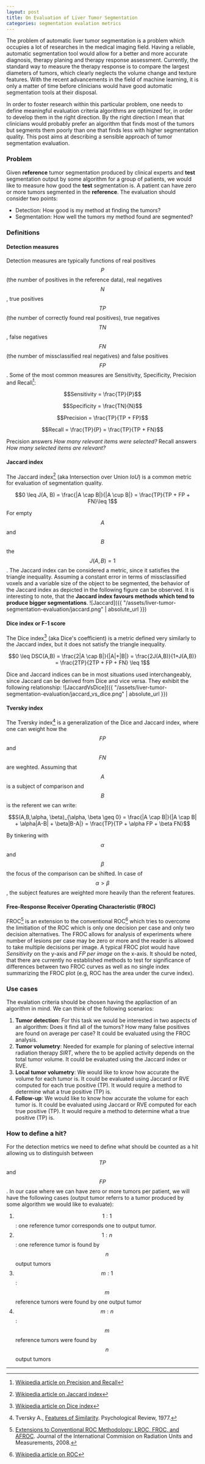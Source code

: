 ```yaml
---
layout: post
title: On Evaluation of Liver Tumor Segmentation
categories: segmentation evalation metrics
---
```


The problem of automatic liver tumor segmentation is a problem which occupies a lot of researches in the medical imaging field. Having a reliable, automatic segmentation tool would allow for a better and more accurate diagnosis, therapy planing and therapy response assessment. Currently, the standard way to measure the therapy response is to compare the largest diameters of tumors, which clearly neglects the volume change and texture features. With the recent advancements in the field of machine learning, it is only a matter of time before clinicians would have good automatic segmentation tools at their disposal.

In order to foster research within this particular problem, one needs to define meaningful evaluation criteria algorithms are optimized for, in order to develop them in the right direction. By the right direction I mean that clinicians would probably prefer an algorithm that finds most of the tumors but segments them poorly than one that finds less with higher segmentation quality. This post aims at describing a sensible approach of tumor segmentation evaluation.

### Problem
Given **reference** tumor segmentation produced by clinical experts and **test** segmentation output by some algorithm for a group of patients, we would like to measure how good the **test** segmentation is. A patient can have zero or more tumors segmented in the **reference**. The evaluation should consider two points:

- Detection: How good is my method at finding the tumors?
- Segmentation: How well the tumors my method found are segmented?

### Definitions

#### Detection measures
Detection measures are typically functions of real positives $$P$$ (the number of positives in the reference data), real negatives $$N$$, true positives $$TP$$ (the number of correctly found real positives), true negatives $$TN$$, false negatives $$FN$$ (the number of missclassified real negatives) and false positives $$FP$$. Some of the most common measures are Sensitivity, Specificity, Precision and Recall[^3]:

$$Sensitivity = \frac{TP}{P}$$

$$Specificity = \frac{TN}{N}$$

$$Precision = \frac{TP}{TP + FP}$$

$$Recall = \frac{TP}{P} = \frac{TP}{TP + FN}$$

Precision answers *How many relevant items were selected?*
Recall answers *How many selected items are relevant?*

#### Jaccard index
The Jaccard index[^1] (aka Intersection over Union *IoU*) is a common metric for evaluation of segmentation quality.

$$0 \leq J(A, B) = \frac{|A \cap B|}{|A \cup B|} = \frac{TP}{TP + FP + FN}\leq 1$$

For empty $$A$$ and $$B$$ the $$J(A,B)=1$$. The Jaccard index can be considered a metric, since it satisfies the triangle inequality. Assuming a constant error in terms of missclassified voxels and a variable size of the object to be segmented, the behavior of the Jaccard index as depicted in the following figure can be observed. It is interesting to note, that the **Jaccard index favours methods which tend to produce bigger segmentations**.
![Jaccard]({{ "/assets/liver-tumor-segmentation-evaluation/jaccard.png" | absolute_url }})

#### Dice index or F-1 score
The Dice index[^2] (aka Dice's coefficient) is a metric defined very similarly to the Jaccard index, but it does not satisfy the triangle inequality.

$$0 \leq DSC(A,B) = \frac{2|A \cap B|}{|A|+|B|} = \frac{2J(A,B)}{1+J(A,B)} = \frac{2TP}{2TP + FP + FN} \leq 1$$

Dice and Jaccard indices can be in most situations used interchangeably, since Jaccard can be derived from Dice and vice versa. They exhibit the following relationship:
![JaccardVsDice]({{ "/assets/liver-tumor-segmentation-evaluation/jaccard_vs_dice.png" | absolute_url }})

#### Tversky index
The Tversky index[^7] is a generalization of the Dice and Jaccard index, where one can weight how the $$FP$$ and $$FN$$ are weghted. Assuming that $$A$$ is a subject of comparison and $$B$$ is the referent we can write:

$$S(A,B,\alpha, \beta)_{\alpha, \beta \geq 0} = \frac{|A \cap B|}{|A \cap B| + \alpha|A-B| + \beta|B-A|} = \frac{TP}{TP + \alpha FP + \beta FN}$$

By tinkering with $$\alpha$$ and $$\beta$$ the focus of the comparison can be shifted. In case of $$\alpha > \beta$$, the subject features are weighted more heavily than the referent features.

#### Free-Response Receiver Operating Characteristic (FROC)
FROC[^4] is an extension to the conventional ROC[^5] which tries to overcome the limitiation of the ROC which is only one decision per case and only two decision alternatives. The FROC allows for analysis of experiments where number of lesions per case may be zero or more and the reader is allowed to take multiple decisions per image. A typical FROC plot would have *Sensitivity* on the y-axis and *FP per image* on the x-axis. It should be noted, that there are currently no established methods to test for significance of differences between two FROC curves as well as no single index summarizing the FROC plot (e.g, ROC has the area under the curve index).

### Use cases
The evalation criteria should be chosen having the appliaction of an algorithm in mind. We can think of the following scenarios:

1. **Tumor detection**: For this task we would be interested in two aspects of an algorithm: Does it find all of the tumors? How many false positives are found on average per case? It could be evaluated using the FROC analysis.
2. **Tumor volumetry**: Needed for example for planing of selective internal radiation therapy *SIRT*, where the to be applied activity depends on the total tumor volume. It could be evaluated using the Jaccard index or RVE.
3. **Local tumor volumetry**: We would like to know how accurate the volume for each tumor is. It could be evaluated using Jaccard or RVE computed for each true positive (TP). It would require a method to determine what a true positive (TP) is.
4. **Follow-up**: We would like to know how accurate the volume for each tumor is. It could be evaluated using Jaccard or RVE computed for each true positive (TP). It would require a method to determine what a true positive (TP) is.

### How to define a hit?
For the detection metrics we need to define what should be counted as a hit allowing us to distinguish between $$TP$$ and $$FP$$. In our case where we can have zero or more tumors per patient, we will have the following cases (output tumor referrs to a tumor produced by some algorithm we would like to evaluate):

1. $$1:1$$: one reference tumor corresponds one to output tumor.
2. $$1:n$$: one reference tumor is found by $$n$$ output tumors
3. $$m:1$$: $$m$$ reference tumors were found by one output tumor
4. $$m:n$$: $$m$$ reference tumors were found by $$n$$ output tumors


---
[^1]: [Wikipedia article on Jaccard index](https://en.wikipedia.org/wiki/Jaccard_index)
[^2]: [Wikipedia article on Dice index](https://en.wikipedia.org/wiki/Sørensen–Dice_coefficient)
[^3]: [Wikipedia article on Precision and Recall](https://en.wikipedia.org/wiki/Precision_and_recall)
[^4]: [Extensions to Conventional ROC Methodology: LROC, FROC, and AFROC](https://doi.org/10.1093/jicru/ndn011). Journal of the International Commision on Radiation Units and Measurements, 2008.
[^5]: [Wikipedia article on ROC](https://en.wikipedia.org/wiki/Receiver_operating_characteristic)
[^6]: [Wikipedia article on SIRT](https://en.wikipedia.org/wiki/Selective_internal_radiation_therapy)
[^7]: Tversky A., [Features of Similarity](http://psycnet.apa.org/record/1978-09287-001). Psychological Review, 1977.